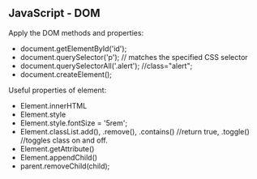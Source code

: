 ## JavaScript - DOM
Apply the DOM methods and properties:
  - document.getElementById('id');
  - document.querySelector('p'); // matches the specified CSS selector  
  - document.querySelectorAll('.alert'); //class="alert";
  - document.createElement();



Useful properties of element:
  - Element.innerHTML
  - Element.style
  -   Element.style.fontSize = '5rem';
  - Element.classList.add(), .remove(), .contains() //return true, .toggle() //toggles class on and off. 
  - Element.getAttribute()
  - Element.appendChild()
  - parent.removeChild(child);


